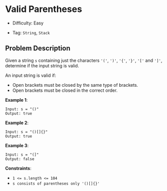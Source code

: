 # Valid Parentheses

- Difficulty: Easy

- Tag: `String`, `Stack`

## Problem Description

Given a string `s` containing just the characters `'('`, `')'`, `'{'`, `'}'`, `'['` and `']'`, determine if the input string is valid.

An input string is valid if:

- Open brackets must be closed by the same type of brackets.
- Open brackets must be closed in the correct order.

**Example 1**:

```
Input: s = "()"
Output: true
```

**Example 2**:

```
Input: s = "()[]{}"
Output: true
```

**Example 3**:

```
Input: s = "(]"
Output: false
```

**Constraints**:

- `1 <= s.length <= 104`
- `s consists of parentheses only '()[]{}'`